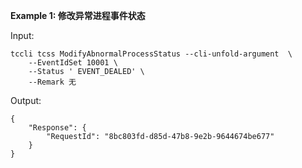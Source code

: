 **Example 1: 修改异常进程事件状态**



Input: 

```
tccli tcss ModifyAbnormalProcessStatus --cli-unfold-argument  \
    --EventIdSet 10001 \
    --Status ' EVENT_DEALED' \
    --Remark 无
```

Output: 
```
{
    "Response": {
        "RequestId": "8bc803fd-d85d-47b8-9e2b-9644674be677"
    }
}
```

